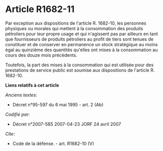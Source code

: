 # Article R1682-11

Par exception aux dispositions de l'article R. 1682-10, les personnes physiques ou morales qui mettent à la consommation des
produits pétroliers pour leur propre usage et qui n'agissent pas par ailleurs en tant que fournisseurs de produits pétroliers
au profit de tiers sont tenues de constituer et de conserver en permanence un stock stratégique au moins égal au quinzième
des quantités qu'elles ont mises à la consommation au cours des douze mois précédents. 

Toutefois, la part des mises à la consommation qui est utilisée pour des prestations de service public est soumise aux
dispositions de l'article R. 1682-10.

**Liens relatifs à cet article**

_Anciens textes_:

  - Décret n°95-597 du 6 mai 1995 - art. 2 (Ab)

_Codifié par_:

  - Décret n°2007-585 2007-04-23 JORF 24 avril 2007

_Cite_:

  - Code de la défense. - art. R1682-10 (V)

